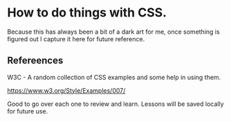 # How to do things with CSS.

Because this has always been a bit of a dark art for me, once something is figured out I capture it here for future reference.

## Refereences

W3C - A random collection of CSS examples and some help in using them.

https://www.w3.org/Style/Examples/007/

Good to go over each one to review and learn.  Lessons will be saved locally for future use.

